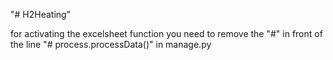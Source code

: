 "# H2Heating" 

for activating the excelsheet function you need to remove the "#"
in front of the line "# process.processData()" in manage.py
